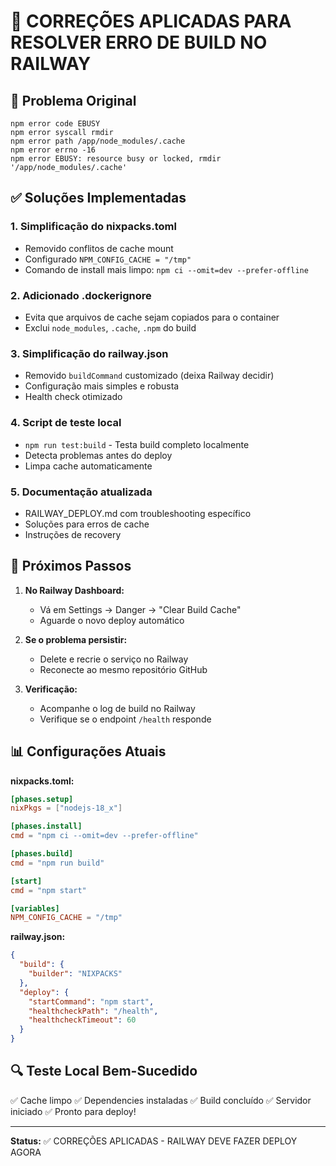 # 🔧 CORREÇÕES APLICADAS PARA RESOLVER ERRO DE BUILD NO RAILWAY

## 🚨 Problema Original
```
npm error code EBUSY
npm error syscall rmdir
npm error path /app/node_modules/.cache
npm error errno -16
npm error EBUSY: resource busy or locked, rmdir '/app/node_modules/.cache'
```

## ✅ Soluções Implementadas

### 1. **Simplificação do nixpacks.toml**
- Removido conflitos de cache mount
- Configurado `NPM_CONFIG_CACHE = "/tmp"`
- Comando de install mais limpo: `npm ci --omit=dev --prefer-offline`

### 2. **Adicionado .dockerignore**
- Evita que arquivos de cache sejam copiados para o container
- Exclui `node_modules`, `.cache`, `.npm` do build

### 3. **Simplificação do railway.json**
- Removido `buildCommand` customizado (deixa Railway decidir)
- Configuração mais simples e robusta
- Health check otimizado

### 4. **Script de teste local**
- `npm run test:build` - Testa build completo localmente
- Detecta problemas antes do deploy
- Limpa cache automaticamente

### 5. **Documentação atualizada**
- RAILWAY_DEPLOY.md com troubleshooting específico
- Soluções para erros de cache
- Instruções de recovery

## 🎯 Próximos Passos

1. **No Railway Dashboard:**
   - Vá em Settings → Danger → "Clear Build Cache"
   - Aguarde o novo deploy automático

2. **Se o problema persistir:**
   - Delete e recrie o serviço no Railway
   - Reconecte ao mesmo repositório GitHub

3. **Verificação:**
   - Acompanhe o log de build no Railway
   - Verifique se o endpoint `/health` responde

## 📊 Configurações Atuais

**nixpacks.toml:**
```toml
[phases.setup]
nixPkgs = ["nodejs-18_x"]

[phases.install]
cmd = "npm ci --omit=dev --prefer-offline"

[phases.build]
cmd = "npm run build"

[start]
cmd = "npm start"

[variables]
NPM_CONFIG_CACHE = "/tmp"
```

**railway.json:**
```json
{
  "build": {
    "builder": "NIXPACKS"
  },
  "deploy": {
    "startCommand": "npm start",
    "healthcheckPath": "/health",
    "healthcheckTimeout": 60
  }
}
```

## 🔍 Teste Local Bem-Sucedido

✅ Cache limpo
✅ Dependencies instaladas
✅ Build concluído
✅ Servidor iniciado
✅ Pronto para deploy!

---

**Status:** ✅ CORREÇÕES APLICADAS - RAILWAY DEVE FAZER DEPLOY AGORA
